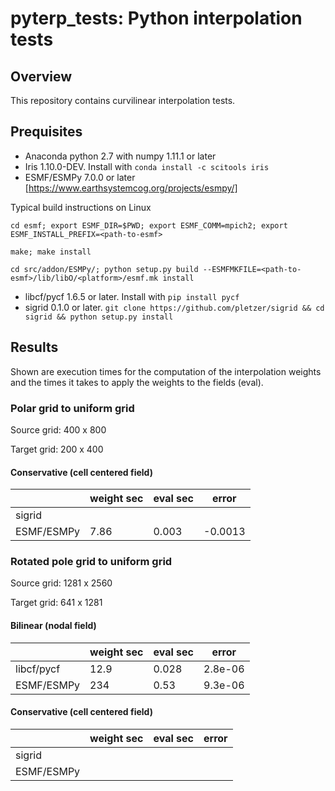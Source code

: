 # pyterp_tests: Python interpolation tests

## Overview

This repository contains curvilinear interpolation tests. 

## Prequisites

 * Anaconda python 2.7 with numpy 1.11.1 or later
 * Iris 1.10.0-DEV. Install with `conda install -c scitools iris`
 * ESMF/ESMPy 7.0.0 or later [https://www.earthsystemcog.org/projects/esmpy/]
     
Typical build instructions on Linux

```cd esmf; export ESMF_DIR=$PWD; export ESMF_COMM=mpich2; export ESMF_INSTALL_PREFIX=<path-to-esmf>```

```make; make install```

```cd src/addon/ESMPy/; python setup.py build --ESMFMKFILE=<path-to-esmf>/lib/libO/<platform>/esmf.mk install```
     
 * libcf/pycf 1.6.5 or later. Install with `pip install pycf`
 * sigrid 0.1.0 or later. `git clone https://github.com/pletzer/sigrid && cd sigrid && python setup.py install`

## Results

Shown are execution times for the computation of the interpolation weights and the times it takes to apply 
the weights to the fields (eval). 

### Polar grid to uniform grid

Source grid: 400 x 800

Target grid: 200 x 400


#### Conservative (cell centered field)


|               |  weight sec   | eval sec     | error       |
| ------------- |---------------|--------------|-------------|
| sigrid        |               |              |             |
| ESMF/ESMPy    |  7.86         |   0.003      | -0.0013     |


### Rotated pole grid to uniform grid

Source grid: 1281 x 2560

Target grid: 641 x 1281


#### Bilinear (nodal field)

|               |  weight sec   | eval sec     | error       |
| ------------- |---------------|--------------|-------------|
| libcf/pycf    |  12.9         |  0.028       |   2.8e-06   |
| ESMF/ESMPy    |  234          |  0.53        |   9.3e-06   |

#### Conservative (cell centered field)

|               |  weight sec   | eval sec     | error       |
| ------------- |---------------|--------------|-------------|
| sigrid        |               |              |             |
| ESMF/ESMPy    |               |              |             |

